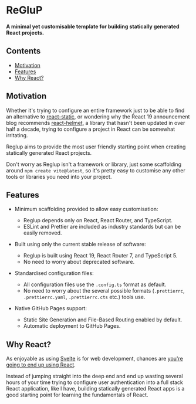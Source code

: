# ReGluP

**A minimal yet customisable template for building statically generated React projects.**

## Contents

- [Motivation](#motivation)
- [Features](#features)
- [Why React?](#why-react)

## Motivation

Whether it's trying to configure an entire framework just to be able to find an alternative to [react-static](https://github.com/react-static/react-static), or wondering why the React 19 announcement blog recommends [react-helmet](https://github.com/nfl/react-helmet), a library that hasn't been updated in over half a decade, trying to configure a project in React can be somewhat irritating.

Reglup aims to provide the most user friendly starting point when creating statically generated React projects.

Don't worry as Reglup isn't a framework or library, just some scaffolding around `npm create vite@latest`, so it's pretty easy to customise any other tools or libraries you need into your project.

## Features

- Minimum scaffolding provided to allow easy customisation:

    - Reglup depends only on React, React Router, and TypeScript.
    - ESLint and Prettier are included as industry standards but can be easily removed.

- Built using only the current stable release of software:

    - Reglup is built using React 19, React Router 7, and TypeScript 5.
    - No need to worry about deprecated software.

- Standardised configuration files:

    - All configuration files use the `.config.ts` format as default.
    - No need to worry about the several possible formats (`.prettierrc`, `.prettierrc.yaml`, `.prettierrc.cts` etc.) tools use.

- Native GitHub Pages support:

    - Static Site Generation and File-Based Routing enabled by default.
    - Automatic deployment to GitHub Pages.

## Why React?

As enjoyable as using [Svelte](https://svelte.dev) is for web development, chances are [you're going to end up using React](https://survey.stackoverflow.co/2024/technology#1-web-frameworks-and-technologies).

Instead of jumping straight into the deep end and end up wasting several hours of your time trying to configure user authentication into a full stack React application, like I have, building statically generated React apps is a good starting point for learning the fundamentals of React.
